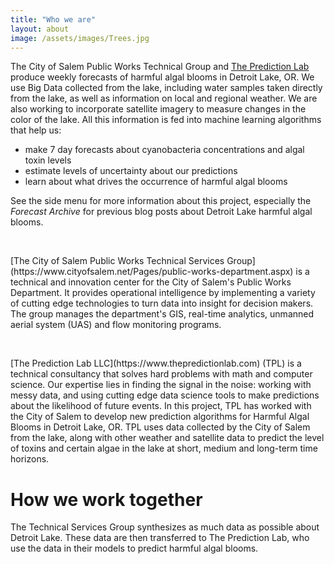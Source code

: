 ```yaml
---
title: "Who we are"
layout: about
image: /assets/images/Trees.jpg
---
```

The City of Salem Public Works Technical Group and [The Prediction Lab](https://www.thepredictionlab.com/) produce weekly forecasts of harmful algal blooms in Detroit Lake, OR. We use  Big Data collected from the lake, including water samples taken directly from the lake, as well as information on local and regional weather. We are also working to incorporate satellite imagery to measure    changes in the color of the lake. All this information is fed into machine learning algorithms   that help us:

  - make 7 day forecasts about cyanobacteria concentrations and algal toxin levels
  - estimate levels of uncertainty about our predictions
  - learn about what drives the occurrence of harmful algal blooms

See the side menu for more information about this project, especially the *Forecast Archive* for previous blog posts about   Detroit Lake harmful algal blooms.

<figure style="width: 310px" class="align-left">
  <img src="{{ site.url }}{{ site.baseurl }}/assets/images/Salem.jpg" alt="">
</figure>
<br clear="all" />
[The City of Salem Public Works Technical Services Group](https://www.cityofsalem.net/Pages/public-works-department.aspx) is a technical and innovation center for the City of Salem's Public Works Department. It provides operational intelligence by implementing a variety of cutting edge technologies to turn data into insight for decision makers. The group  manages the department's GIS, real-time analytics, unmanned aerial system (UAS) and flow monitoring programs. 

<figure style="width: 280px" class="align-left">
  <img src="{{ site.url }}{{ site.baseurl }}/assets/images/TPL_LOGO.jpg" alt="">
</figure>
<br clear="all" />
[The Prediction Lab LLC](https://www.thepredictionlab.com) (TPL) is a technical consultancy that solves hard problems with math and computer science. Our expertise lies in finding the signal in the noise: working with messy data, and using cutting edge data science tools to make predictions about the likelihood of future events. In this project, TPL has worked with the City of Salem to develop new prediction algorithms for Harmful Algal Blooms in Detroit Lake, OR. TPL uses data collected by the City of Salem from the lake, along with other weather and satellite data to predict the level of toxins and certain algae in the lake at short, medium and long-term time horizons. 

# How we work together
The Technical Services Group synthesizes as much data as possible about Detroit Lake. These data are then transferred to The Prediction Lab, who use the data in their models to predict harmful algal blooms.
<figure style="width: 600px" class="align-left">
  <img src="{{ site.url }}{{ site.baseurl }}/assets/images/CurrentWorkflow.gif" alt="">
</figure>

